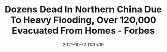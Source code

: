 ---
"title": "Dozens Dead In Northern China Due To Heavy Flooding, Over 120,000 Evacuated From Homes - Forbes"
"date": "2021-10-12 11:35:19"
"feed_name": "GOOGLENEWSMINING"
"feed_website": "https://news.google.com/search?q=mining%2Bincident&hl=en-US&gl=US&ceid=US:en"
"feed_rss": "https://news.google.com/rss/search?q=mining%2Bincident&hl=en-US&gl=US&ceid=US:en"
"link": "https://www.forbes.com/sites/siladityaray/2021/10/12/dozens-dead-in-northern-china-due-to-heavy-flooding-over-120000-evacuated-from-homes/"
"source": "{'href': 'https://www.forbes.com', 'title': 'Forbes'}"
"file": "_posts/2021-1-1-64fb61e4dc857114593002036db407d613d91947.md"
"accident": "1"
"drilling": "0"
"dead": "0"
"injured": "0"
"arrested": "0"
"place": "unknown place"
"where": "unknown site"
"causes": "unknown"
"place_uri": "unknown place"
---